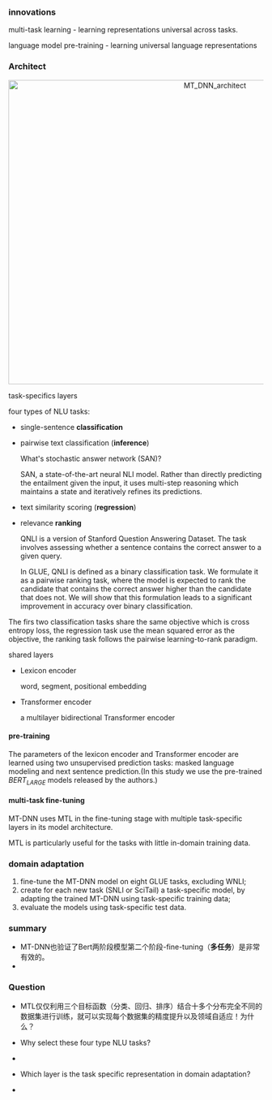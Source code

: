 

### innovations

multi-task learning - learning representations universal across tasks.

language model pre-training - learning universal language representations



### Architect

<div align="center">
<img src="https://github.com/bifeng/nlp_paper_notes/raw/master/image/MT_DNN_architect.png" width="800" height="600" alt="MT_DNN_architect"></img>
</div>




task-specifics layers

four types of NLU tasks: 

+ single-sentence **classification**

  

+ pairwise text classification (**inference**)

  

  What's stochastic answer network (SAN)?

  SAN, a state-of-the-art neural NLI model. Rather than directly predicting the entailment given the input, it uses multi-step reasoning which maintains a state and iteratively refines its predictions.

  

+ text similarity scoring (**regression**)

  

+ relevance **ranking**

  QNLI is a version of Stanford Question Answering Dataset. The task involves assessing whether a sentence contains the correct answer to a given query.

  In GLUE, QNLI is defined as a binary classification task. We formulate it as a pairwise ranking task, where the model is expected to rank the candidate that contains the correct answer higher than the candidate that does not. We will show that this formulation leads to a significant improvement in accuracy over binary classification.

  

The firs two classification tasks share the same objective which is cross entropy loss, the regression task use the mean squared error as the objective, the ranking task follows the pairwise learning-to-rank paradigm.

shared layers

+ Lexicon encoder

  word, segment, positional embedding

+ Transformer encoder

  a multilayer bidirectional Transformer encoder

#### pre-training

The parameters of the lexicon encoder and Transformer encoder are learned using two unsupervised prediction tasks: masked language modeling and next sentence prediction.(In this study we use the pre-trained $BERT_{LARGE}$ models released by the authors.)

#### multi-task fine-tuning

MT-DNN uses MTL in the fine-tuning stage with multiple task-specific layers in its model architecture.

MTL is particularly useful for the tasks with little in-domain training data.

### domain adaptation

1. fine-tune the MT-DNN model on eight GLUE tasks, excluding WNLI;
2. create for each new task (SNLI or SciTail) a task-specific model, by adapting the trained MT-DNN using task-specific training data;
3. evaluate the models using task-specific test data.



### summary

+ MT-DNN也验证了Bert两阶段模型第二个阶段-fine-tuning（**多任务**）是非常有效的。
+ 



### Question

+ MTL仅仅利用三个目标函数（分类、回归、排序）结合十多个分布完全不同的数据集进行训练，就可以实现每个数据集的精度提升以及领域自适应！为什么？

  

+ Why select these four type NLU tasks?

+ 

+ Which layer is the task specific representation in domain adaptation?

+ 





